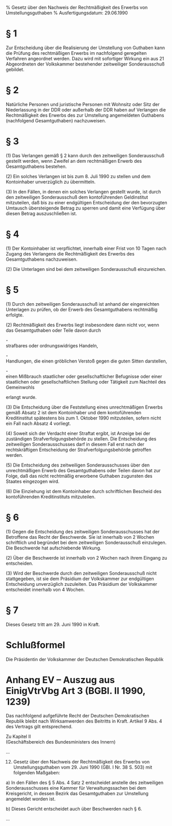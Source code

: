 % Gesetz über den Nachweis der Rechtmäßigkeit des Erwerbs von Umstellungsguthaben
% Ausfertigungsdatum: 29.06.1990
 
# § 1

Zur Entscheidung über die Realisierung der Umstellung von Guthaben kann die Prüfung des rechtmäßigen Erwerbs im nachfolgend geregelten Verfahren angeordnet werden. Dazu wird mit sofortiger Wirkung ein aus 21 Abgeordneten der Volkskammer bestehender zeitweiliger Sonderausschuß gebildet.

# § 2

Natürliche Personen und juristische Personen mit Wohnsitz oder Sitz der Niederlassung in der DDR oder außerhalb der DDR haben auf Verlangen die Rechtmäßigkeit des Erwerbs des zur Umstellung angemeldeten Guthabens (nachfolgend Gesamtguthaben) nachzuweisen.

# § 3

(1) Das Verlangen gemäß § 2 kann durch den zeitweiligen Sonderausschuß gestellt werden, wenn Zweifel an dem rechtmäßigen Erwerb des Gesamtguthabens bestehen.

(2) Ein solches Verlangen ist bis zum 8. Juli 1990 zu stellen und dem Kontoinhaber unverzüglich zu übermitteln.

(3) In den Fällen, in denen ein solches Verlangen gestellt wurde, ist durch den zeitweiligen Sonderausschuß dem kontoführenden Geldinstitut mitzuteilen, daß bis zu einer endgültigen Entscheidung der den bevorzugten Umtausch übersteigende Betrag zu sperren und damit eine Verfügung über diesen Betrag auszuschließen ist.

# § 4

(1) Der Kontoinhaber ist verpflichtet, innerhalb einer Frist von 10 Tagen nach Zugang des Verlangens die Rechtmäßigkeit des Erwerbs des Gesamtguthabens nachzuweisen.

(2) Die Unterlagen sind bei dem zeitweiligen Sonderausschuß einzureichen.

# § 5

(1) Durch den zeitweiligen Sonderausschuß ist anhand der eingereichten Unterlagen zu prüfen, ob der Erwerb des Gesamtguthabens rechtmäßig erfolgte.

(2) Rechtmäßigkeit des Erwerbs liegt insbesondere dann nicht vor, wenn das Gesamtguthaben oder Teile davon durch

\-  
strafbares oder ordnungswidriges Handeln,

\-  
Handlungen, die einen gröblichen Verstoß gegen die guten Sitten darstellen,

\-  
einen Mißbrauch staatlicher oder gesellschaftlicher Befugnisse oder einer staatlichen oder gesellschaftlichen Stellung oder Tätigkeit zum Nachteil des Gemeinwohls

erlangt wurde.

(3) Die Entscheidung über die Feststellung eines unrechtmäßigen Erwerbs gemäß Absatz 2 ist dem Kontoinhaber und dem kontoführenden Kreditinstitut spätestens bis zum 1. Oktober 1990 mitzuteilen, sofern nicht ein Fall nach Absatz 4 vorliegt.

(4) Soweit sich der Verdacht einer Straftat ergibt, ist Anzeige bei der zuständigen Strafverfolgungsbehörde zu stellen. Die Entscheidung des zeitweiligen Sonderausschusses darf in diesem Fall erst nach der rechtskräftigen Entscheidung der Strafverfolgungsbehörde getroffen werden.

(5) Die Entscheidung des zeitweiligen Sonderausschusses über den unrechtmäßigen Erwerb des Gesamtguthabens oder Teilen davon hat zur Folge, daß das nicht rechtmäßig erworbene Guthaben zugunsten des Staates eingezogen wird.

(6) Die Einziehung ist dem Kontoinhaber durch schriftlichen Bescheid des kontoführenden Kreditinstituts mitzuteilen.

# § 6

(1) Gegen die Entscheidung des zeitweiligen Sonderausschusses hat der Betroffene das Recht der Beschwerde. Sie ist innerhalb von 2 Wochen schriftlich und begründet bei dem zeitweiligen Sonderausschuß einzulegen. Die Beschwerde hat aufschiebende Wirkung.

(2) Über die Beschwerde ist innerhalb von 2 Wochen nach ihrem Eingang zu entscheiden.

(3) Wird der Beschwerde durch den zeitweiligen Sonderausschuß nicht stattgegeben, ist sie dem Präsidium der Volkskammer zur endgültigen Entscheidung unverzüglich zuzuleiten. Das Präsidium der Volkskammer entscheidet innerhalb von 4 Wochen.

# § 7

Dieses Gesetz tritt am 29. Juni 1990 in Kraft.

# Schlußformel

Die Präsidentin der Volkskammer der Deutschen Demokratischen Republik

# Anhang EV – Auszug aus EinigVtrVbg Art 3  (BGBl. II 1990, 1239)

Das nachfolgend aufgeführte Recht der Deutschen Demokratischen Republik bleibt nach Wirksamwerden des Beitritts in Kraft. Artikel 9 Abs. 4 des Vertrags gilt entsprechend.

  
  
  
Zu Kapitel II  
(Geschäftsbereich des Bundesministers des Innern)

...

12. Gesetz über den Nachweis der Rechtmäßigkeit des Erwerbs von Umstellungsguthaben vom 29. Juni 1990 (GBl. I Nr. 38 S. 503) mit folgenden Maßgaben:

a) In den Fällen des § 5 Abs. 4 Satz 2 entscheidet anstelle des zeitweiligen Sonderausschusses eine Kammer für Verwaltungssachen bei dem Kreisgericht, in dessen Bezirk das Gesamtguthaben zur Umstellung angemeldet worden ist.

b) Dieses Gericht entscheidet auch über Beschwerden nach § 6.

...
